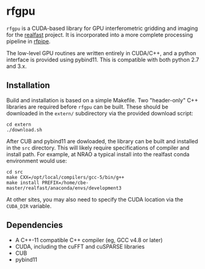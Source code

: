 # rfgpu

`rfgpu` is a CUDA-based library for GPU interferometric gridding and
imaging for the [realfast](http://realfast.io) project.  It is
incorporated into a more complete processing pipeline in
[rfpipe](https://github.com/realfastvla/rfpipe).

The low-level GPU routines are written entirely in CUDA/C++, and a
python interface is provided using pybind11.  This is compatible with
both python 2.7 and 3.x.

## Installation

Build and installation is based on a simple Makefile.  Two "header-only"
C++ libraries are required before `rfgpu` can be built.  These should be
downloaded in the `extern/` subdirectory via the provided download
script:

```
cd extern
./download.sh
```

After CUB and pybind11 are dowloaded, the library can be built and
installed in the `src` directory.  This will likely require
specifications of compiler and install path.  For example, at NRAO a
typical install into the realfast conda environment would use:

```
cd src
make CXX=/opt/local/compilers/gcc-5/bin/g++
make install PREFIX=/home/cbe-master/realfast/anaconda/envs/development3
```

At other sites, you may also need to specify the CUDA location via the
`CUDA_DIR` variable.

## Dependencies

- A C++-11 compatible C++ compiler (eg, GCC v4.8 or later)
- CUDA, including the cuFFT and cuSPARSE libraries
- CUB
- pybind11

